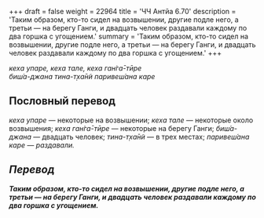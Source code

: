 +++
draft = false
weight = 22964
title = 'ЧЧ Антйа 6.70'
description = 'Таким образом, кто-то сидел на возвышении, другие подле него, а третьи — на берегу Ганги, и двадцать человек раздавали каждому по два горшка с угощением.'
summary = 'Таким образом, кто-то сидел на возвышении, другие подле него, а третьи — на берегу Ганги, и двадцать человек раздавали каждому по два горшка с угощением.'
+++

_кеха упаре,_ _кеха тале,_ _кеха ган̇га̄-тӣре  
биш́а-джана тина-т̣ха̄н̃и паривеш́ана каре_

## Пословный перевод

_кеха_ _упаре_ — некоторые на возвышении; _кеха_ _тале_ — некоторые около возвышения; _кеха_ _ган̇га̄_\-_тӣре_ — некоторые на берегу Ганги; _биш́а_\-_джана_ — двадцать человек; _тина_\-_т̣ха̄н̃и_ — в трех местах; _паривеш́ана</em>_ _<em>каре_ — раздавали.

## Перевод

**Таким образом, кто-то сидел на возвышении, другие подле него, а третьи — на берегу Ганги, и двадцать человек раздавали каждому по два горшка с угощением.**
